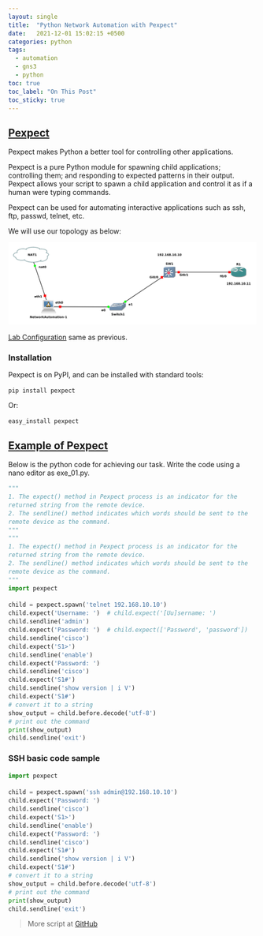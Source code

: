 ```yaml
---
layout: single
title:  "Python Network Automation with Pexpect"
date:   2021-12-01 15:02:15 +0500
categories: python
tags: 
  - automation
  - gns3
  - python
toc: true
toc_label: "On This Post"
toc_sticky: true
---
```


## [Pexpect](https://pexpect.readthedocs.io/en/stable/index.html)
Pexpect makes Python a better tool for controlling other applications.

Pexpect is a pure Python module for spawning child applications; controlling them; and responding to expected patterns in their output. Pexpect allows your script to spawn a child application and control it as if a human were typing commands.

Pexpect can be used for automating interactive applications such as ssh, ftp, passwd, telnet, etc.

We will use our topology as below:

![picture](/assets/images/network_automation.png)

[Lab Configuration](https://sydasif.github.io/python/telnetlib/#networkautomation-1-configuration) same as previous.

### Installation

Pexpect is on PyPI, and can be installed with standard tools:

`pip install pexpect`

Or:

`easy_install pexpect`

## [Example of Pexpect](https://pyneng.readthedocs.io/en/latest/book/18_ssh_telnet/pexpect.html)  

Below is the python code for achieving our task. Write the code using a nano editor as exe_01.py.

```python
""" 
1. The expect() method in Pexpect process is an indicator for the 
returned string from the remote device.
2. The sendline() method indicates which words should be sent to the
remote device as the command.
"""
""" 
1. The expect() method in Pexpect process is an indicator for the 
returned string from the remote device.
2. The sendline() method indicates which words should be sent to the
remote device as the command.
"""
import pexpect

child = pexpect.spawn('telnet 192.168.10.10')
child.expect('Username: ')  # child.expect('[Uu]sername: ')
child.sendline('admin')
child.expect('Password: ')  # child.expect(['Password', 'password'])
child.sendline('cisco')
child.expect('S1>')
child.sendline('enable')
child.expect('Password: ')
child.sendline('cisco')
child.expect('S1#')
child.sendline('show version | i V')
child.expect('S1#')
# convert it to a string
show_output = child.before.decode('utf-8')
# print out the command 
print(show_output) 
child.sendline('exit')
```

### SSH basic code sample

```py
import pexpect

child = pexpect.spawn('ssh admin@192.168.10.10')
child.expect('Password: ')
child.sendline('cisco')
child.expect('S1>')
child.sendline('enable')
child.expect('Password: ')
child.sendline('cisco')
child.expect('S1#')
child.sendline('show version | i V')
child.expect('S1#')
# convert it to a string
show_output = child.before.decode('utf-8')
# print out the command 
print(show_output) 
child.sendline('exit')
```

> More script at [GitHub](https://github.com/sydasif/network-automation/tree/master/pexpect)
